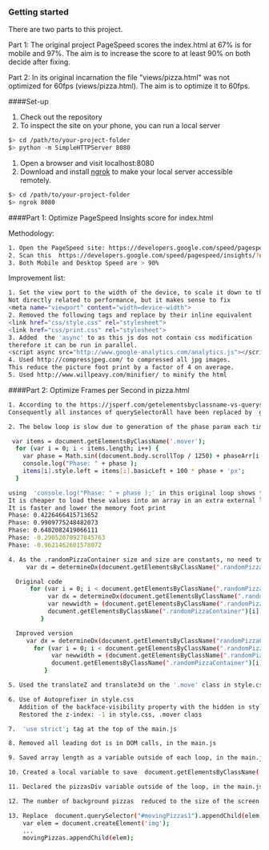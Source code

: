 ### Getting started

There are two parts to this project.

Part 1: The original project PageSpeed scores the index.html at 67% is for  mobile and 97%. The aim is to increase the score to at least 90% on both decide after fixing.

Part 2: In its original incarnation the file "views/pizza.html" was not optimized for 60fps (views/pizza.html). The aim is to optimize it to 60fps.

####Set-up

1. Check out the repository
2. To inspect the site on your phone, you can run a local server

  ```bash
  $> cd /path/to/your-project-folder
  $> python -m SimpleHTTPServer 8080
  ```

1. Open a browser and visit localhost:8080
2. Download and install [ngrok](https://ngrok.com/) to make your local server accessible remotely.

  ``` bash
  $> cd /path/to/your-project-folder
  $> ngrok 8080
  ```

####Part 1: Optimize PageSpeed Insights score for index.html

Methodology:
   ```bash
   1. Open the PageSpeed site: https://developers.google.com/speed/pagespeed/insights/?url=https%3A%2F%2Fgithub.com%2Fudacity%2Ffrontend-nanodegree-mobile-portfolio%2Findex.html&tab=mobile
   2. Scan this  https://developers.google.com/speed/pagespeed/insights/?url=https%3A%2F%2Fgithub.com%2FFredGH%2FPerformanceImprovement%2Findex.html
   3. Both Mobile and Desktop Speed are > 90%
   ```

Improvement list:
   ```bash
   1. Set the view port to the width of the device, to scale it down to the device size.
   Not directly related to performance, but it makes sense to fix
   <meta name="viewport" content="width=device-width">
   2. Removed the following tags and replace by their inline equivalent
   <link href="css/style.css" rel="stylesheet">
   <link href="css/print.css" rel="stylesheet">
   3. Added  the 'async' to as this js dos not contain css modification
   therefore it can be run in parallel.
   <script async src="http://www.google-analytics.com/analytics.js"></script>
   4. Used http://compressjpeg.com/ to compressed all jpg images.
   This reduce the picture foot print by a factor of 4 on average.
   5. Used http://www.willpeavy.com/minifier/ to minify the html
   ```

####Part 2: Optimize Frames per Second in pizza.html

   ```bash
   1. According to the https://jsperf.com/getelementsbyclassname-vs-queryselectorall/18, the getElementsByClassName is way faster than querySelectorAll.
   Consequently all instances of querySelectorAll have been replaced by  getElementsByClassName.
   ```

   ```bash
   2. The below loop is slow due to generation of the phase param each time within the lopp

    var items = document.getElementsByClassName('.mover');
     for (var i = 0; i < items.length; i++) {
       var phase = Math.sin((document.body.scrollTop / 1250) + phaseArr[i % 5]); <========= slow
       console.log("Phase: " + phase );
       items[i].style.left = items[i].basicLeft + 100 * phase + 'px';
     }

   using  'console.log("Phase: " + phase );' in this original loop shows that in  the variable phase repeats the same values many times.
   It is cheaper to load these values into an array in an extra external loop and get read from the array
   It is faster and lower the memory foot print
   Phase: 0.4226466415713652
   Phase: 0.9909775248482073
   Phase: 0.6482082419066111
   Phase: -0.29052070927845763
   Phase: -0.9621462601578072
   ```
   ```bash
   4. As the .randomPizzaContainer size and size are constants, no need to loop
        var dx = determineDx(document.getElementsByClassName(".randomPizzaContainer")[0], size);

     Original code
         for (var i = 0; i < document.getElementsByClassName(".randomPizzaContainer").length; i++) {
              var dx = determineDx(document.getElementsByClassName(".randomPizzaContainer")[i], size);
              var newwidth = (document.getElementsByClassName(".randomPizzaContainer")[i].offsetWidth + dx) + 'px';
              document.getElementsByClassName(".randomPizzaContainer")[i].style.width = newwidth;
            }

     Improved version
        var dx = determineDx(document.getElementsByClassName("randomPizzaContainer")[0], size);
          for (var i = 0; i < document.getElementsByClassName(".randomPizzaContainer").length; i++) {
               var newwidth = (document.getElementsByClassName(".randomPizzaContainer")[i].offsetWidth + dx) + 'px';
               document.getElementsByClassName(".randomPizzaContainer")[i].style.width = newwidth;
             }
   ```
   ```bash
   5. Used the translateZ and translate3d on the '.move' class in style.css to reduce painting.
   ```

   ```bash
   6. Use of Autoprefixer in style.css
      Addition of the backface-visibility property with the hidden in style.css, .mover class
      Restored the z-index: -1 in style.css, .mover class

   7.  'use strict'; tag at the top of the main.js

   8. Removed all leading dot is in DOM calls, in the main.js

   9. Saved array length as a variable outside of each loop, in the main.js

   10. Created a local variable to save  document.getElementsByClassName('randomPizzaContainer'), in the main.js

   11. Declared the pizzasDiv variable outside of the loop, in the main.js

   12. The number of background pizzas  reduced to the size of the screen

   13. Replace  document.querySelector("#movingPizzas1").appendChild(elem); by
       var elem = document.createElement('img');
       ...
       movingPizzas.appendChild(elem);
   ```